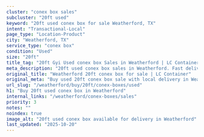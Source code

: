 ```yaml
---
cluster: "conex box sales"
subcluster: "20ft used"
keyword: "20ft used conex box for sale Weatherford, TX"
intent: "Transactional-Local"
page_type: "Location-Product"
city: "Weatherford, TX"
service_type: "conex box"
condition: "Used"
size: "20ft"
title_tag: "20ft Gyi Used conex box Sales in Weatherford | LC Container"
meta_description: "20ft used conex box sales in Weatherford. Fast delivery, competitive pricing. Serving conex boxes area. Quote ID: LG0. Call (214) 524-4168 for your free quote today."
original_title: "Weatherford 20ft conex box for sale | LC Container"
original_meta: "Buy used 20ft conex box sale with local delivery in Weatherford, TX. LC Container — local Since 2003. Request a fast quote today."
url_slug: "/weatherford/buy/20ft/conex-boxes/used"
h1: "Buy 20ft used conex box in Weatherford"
internal_links: "/weatherford/conex-boxes/sales"
priority: 3
notes: ""
noindex: true
image_alt: "20ft used conex box available for delivery in Weatherford"
last_updated: "2025-10-20"
---
```


<!-- TODO: Add unique city/inventory copy, images, and internal links here. -->
